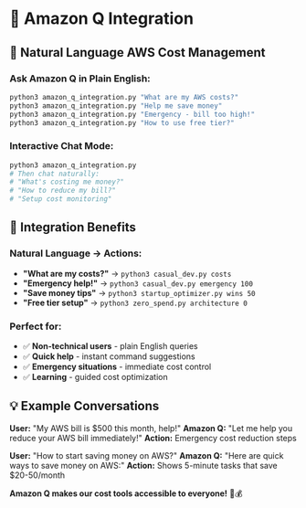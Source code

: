 # 🤖 Amazon Q Integration

## 🎯 Natural Language AWS Cost Management

### **Ask Amazon Q in Plain English:**
```bash
python3 amazon_q_integration.py "What are my AWS costs?"
python3 amazon_q_integration.py "Help me save money"
python3 amazon_q_integration.py "Emergency - bill too high!"
python3 amazon_q_integration.py "How to use free tier?"
```

### **Interactive Chat Mode:**
```bash
python3 amazon_q_integration.py
# Then chat naturally:
# "What's costing me money?"
# "How to reduce my bill?"
# "Setup cost monitoring"
```

## 🚀 Integration Benefits

### **Natural Language → Actions:**
- **"What are my costs?"** → `python3 casual_dev.py costs`
- **"Emergency help!"** → `python3 casual_dev.py emergency 100`
- **"Save money tips"** → `python3 startup_optimizer.py wins 50`
- **"Free tier setup"** → `python3 zero_spend.py architecture 0`

### **Perfect for:**
- ✅ **Non-technical users** - plain English queries
- ✅ **Quick help** - instant command suggestions
- ✅ **Emergency situations** - immediate cost control
- ✅ **Learning** - guided cost optimization

## 💡 Example Conversations

**User:** "My AWS bill is $500 this month, help!"
**Amazon Q:** "Let me help you reduce your AWS bill immediately!"
**Action:** Emergency cost reduction steps

**User:** "How to start saving money on AWS?"
**Amazon Q:** "Here are quick ways to save money on AWS:"
**Action:** Shows 5-minute tasks that save $20-50/month

**Amazon Q makes our cost tools accessible to everyone!** 🤖💰